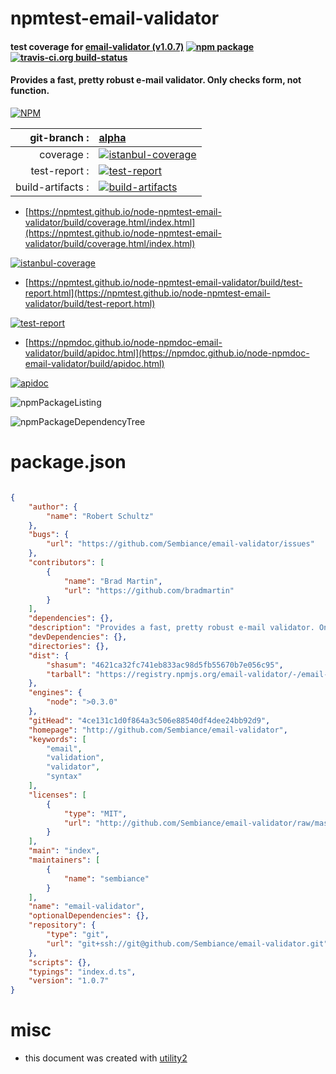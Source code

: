 # npmtest-email-validator

#### test coverage for  [email-validator (v1.0.7)](http://github.com/Sembiance/email-validator)  [![npm package](https://img.shields.io/npm/v/npmtest-email-validator.svg?style=flat-square)](https://www.npmjs.org/package/npmtest-email-validator) [![travis-ci.org build-status](https://api.travis-ci.org/npmtest/node-npmtest-email-validator.svg)](https://travis-ci.org/npmtest/node-npmtest-email-validator)

#### Provides a fast, pretty robust e-mail validator. Only checks form, not function.

[![NPM](https://nodei.co/npm/email-validator.png?downloads=true&downloadRank=true&stars=true)](https://www.npmjs.com/package/email-validator)

| git-branch : | [alpha](https://github.com/npmtest/node-npmtest-email-validator/tree/alpha)|
|--:|:--|
| coverage : | [![istanbul-coverage](https://npmtest.github.io/node-npmtest-email-validator/build/coverage.badge.svg)](https://npmtest.github.io/node-npmtest-email-validator/build/coverage.html/index.html)|
| test-report : | [![test-report](https://npmtest.github.io/node-npmtest-email-validator/build/test-report.badge.svg)](https://npmtest.github.io/node-npmtest-email-validator/build/test-report.html)|
| build-artifacts : | [![build-artifacts](https://npmtest.github.io/node-npmtest-email-validator/glyphicons_144_folder_open.png)](https://github.com/npmtest/node-npmtest-email-validator/tree/gh-pages/build)|

- [https://npmtest.github.io/node-npmtest-email-validator/build/coverage.html/index.html](https://npmtest.github.io/node-npmtest-email-validator/build/coverage.html/index.html)

[![istanbul-coverage](https://npmtest.github.io/node-npmtest-email-validator/build/screenCapture.buildCi.browser.%252Ftmp%252Fbuild%252Fcoverage.lib.html.png)](https://npmtest.github.io/node-npmtest-email-validator/build/coverage.html/index.html)

- [https://npmtest.github.io/node-npmtest-email-validator/build/test-report.html](https://npmtest.github.io/node-npmtest-email-validator/build/test-report.html)

[![test-report](https://npmtest.github.io/node-npmtest-email-validator/build/screenCapture.buildCi.browser.%252Ftmp%252Fbuild%252Ftest-report.html.png)](https://npmtest.github.io/node-npmtest-email-validator/build/test-report.html)

- [https://npmdoc.github.io/node-npmdoc-email-validator/build/apidoc.html](https://npmdoc.github.io/node-npmdoc-email-validator/build/apidoc.html)

[![apidoc](https://npmdoc.github.io/node-npmdoc-email-validator/build/screenCapture.buildCi.browser.%252Ftmp%252Fbuild%252Fapidoc.html.png)](https://npmdoc.github.io/node-npmdoc-email-validator/build/apidoc.html)

![npmPackageListing](https://npmtest.github.io/node-npmtest-email-validator/build/screenCapture.npmPackageListing.svg)

![npmPackageDependencyTree](https://npmtest.github.io/node-npmtest-email-validator/build/screenCapture.npmPackageDependencyTree.svg)



# package.json

```json

{
    "author": {
        "name": "Robert Schultz"
    },
    "bugs": {
        "url": "https://github.com/Sembiance/email-validator/issues"
    },
    "contributors": [
        {
            "name": "Brad Martin",
            "url": "https://github.com/bradmartin"
        }
    ],
    "dependencies": {},
    "description": "Provides a fast, pretty robust e-mail validator. Only checks form, not function.",
    "devDependencies": {},
    "directories": {},
    "dist": {
        "shasum": "4621ca32fc741eb833ac98d5fb55670b7e056c95",
        "tarball": "https://registry.npmjs.org/email-validator/-/email-validator-1.0.7.tgz"
    },
    "engines": {
        "node": ">0.3.0"
    },
    "gitHead": "4ce131c1d0f864a3c506e88540df4dee24bb92d9",
    "homepage": "http://github.com/Sembiance/email-validator",
    "keywords": [
        "email",
        "validation",
        "validator",
        "syntax"
    ],
    "licenses": [
        {
            "type": "MIT",
            "url": "http://github.com/Sembiance/email-validator/raw/master/LICENSE"
        }
    ],
    "main": "index",
    "maintainers": [
        {
            "name": "sembiance"
        }
    ],
    "name": "email-validator",
    "optionalDependencies": {},
    "repository": {
        "type": "git",
        "url": "git+ssh://git@github.com/Sembiance/email-validator.git"
    },
    "scripts": {},
    "typings": "index.d.ts",
    "version": "1.0.7"
}
```



# misc
- this document was created with [utility2](https://github.com/kaizhu256/node-utility2)
